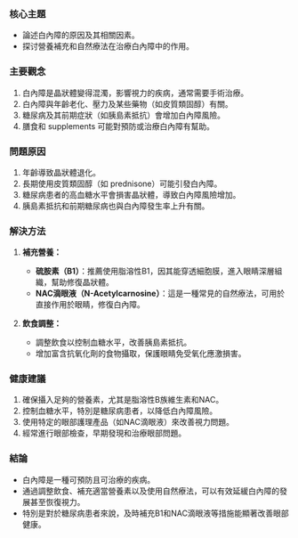 ### 核心主題
- 論述白內障的原因及其相關因素。
- 探讨營養補充和自然療法在治療白內障中的作用。

### 主要觀念
1. 白內障是晶狀體變得混濁，影響視力的疾病，通常需要手術治療。
2. 白內障與年齡老化、壓力及某些藥物（如皮質類固醇）有關。
3. 糖尿病及其前期症狀（如胰島素抵抗）會增加白內障風險。
4. 膳食和 supplements 可能對預防或治療白內障有幫助。

### 問題原因
1. 年齡導致晶狀體退化。
2. 長期使用皮質類固醇（如 prednisone）可能引發白內障。
3. 糖尿病患者的高血糖水平會損害晶狀體，導致白內障風險增加。
4. 胰島素抵抗和前期糖尿病也與白內障發生率上升有關。

### 解決方法
1. **補充營養：**
   - **硫胺素（B1）**：推薦使用脂溶性B1，因其能穿透細胞膜，進入眼睛深層組織，幫助修復晶狀體。
   - **NAC滴眼液（N-Acetylcarnosine）**：這是一種常見的自然療法，可用於直接作用於眼睛，修復白內障。

2. **飲食調整：**
   - 調整飲食以控制血糖水平，改善胰島素抵抗。
   - 增加富含抗氧化劑的食物攝取，保護眼睛免受氧化應激損害。

### 健康建議
1. 確保攝入足夠的營養素，尤其是脂溶性B族維生素和NAC。
2. 控制血糖水平，特別是糖尿病患者，以降低白內障風險。
3. 使用特定的眼部護理產品（如NAC滴眼液）來改善視力問題。
4. 經常進行眼部檢查，早期發現和治療眼部問題。

### 結論
- 白內障是一種可預防且可治療的疾病。
- 通過調整飲食、補充適當營養素以及使用自然療法，可以有效延緩白內障的發展甚至恢復視力。
- 特別是對於糖尿病患者來說，及時補充B1和NAC滴眼液等措施能顯著改善眼部健康。